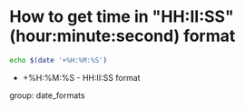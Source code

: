 # How to get time in "HH:II:SS" (hour:minute:second) format

```bash
echo $(date '+%H:%M:%S')
```

- +%H:%M:%S - HH:II:SS format

group: date_formats
